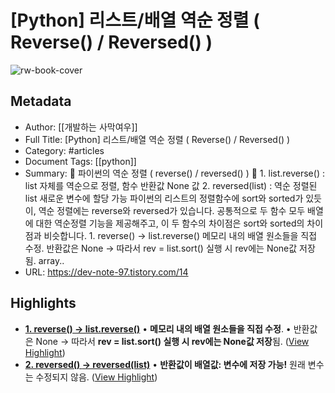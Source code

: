 # [Python] 리스트/배열 역순 정렬 ( Reverse() / Reversed() )

![rw-book-cover](https://img1.daumcdn.net/thumb/R800x0/?scode=mtistory2&fname=https%3A%2F%2Fblog.kakaocdn.net%2Fdn%2FuaXgH%2FbtqRgiDaXNB%2FqUsf2S9r04hecv4q8diqO0%2Fimg.png)

## Metadata
- Author: [[개발하는 사막여우]]
- Full Title: [Python] 리스트/배열 역순 정렬 ( Reverse() / Reversed() )
- Category: #articles
- Document Tags: [[python]] 
- Summary: 👀 파이썬의 역순 정렬 ( reverse() / reversed() ) 👀 1. list.reverse() : list 자체를 역순으로 정렬, 함수 반환값 None 값 2. reversed(list) : 역순 정렬된 list 새로운 변수에 할당 가능 파이썬의 리스트의 정렬함수에 sort와 sorted가 있듯이, 역순 정렬에는 reverse와 reversed가 있습니다. 공통적으로 두 함수 모두 배열에 대한 역순정렬 기능을 제공해주고, 이 두 함수의 차이점은 sort와 sorted의 차이점과 비슷합니다. 1. reverse() → list.reverse() 메모리 내의 배열 원소들을 직접 수정. 반환값은 None -> 따라서 rev = list.sort() 실행 시 rev에는 None값 저장됨. array..
- URL: https://dev-note-97.tistory.com/14

## Highlights
- [**1. reverse() → list.reverse()**](https://dev-note-97.tistory.com/14#--%--reverse--%--%E-%--%--%--list-reverse--)
  • **메모리 내의 배열 원소들을 직접 수정**.
  • 반환값은 None -> 따라서 **rev = list.sort() 실행 시 rev에는 None값 저장**됨. ([View Highlight](https://read.readwise.io/read/01hepx8tfmw629dfeasbvb2yez))
- [**2. reversed() **→** reversed(list)**](https://dev-note-97.tistory.com/14#--%--reversed--%C-%A-%E-%--%--%C-%A-reversed-list-)
  • **반환값이 배열값: 변수에 저장 가능!** 원래 변수는 수정되지 않음. ([View Highlight](https://read.readwise.io/read/01hepxbkwz0jb2h3y48me91pnd))
